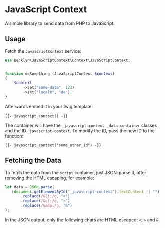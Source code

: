 JavaScript Context
==================

A simple library to send data from PHP to JavaScript.


Usage
-----

Fetch the `JavaScriptContext` service:


```php
use Becklyn\JavaScriptContext\Context\JavaScriptContext;


function doSomething (JavaScriptContext $context)
{
    $context
        ->set("some-data", 123)
        ->set("locale", "de");
}
```

Afterwards embed it in your twig template:

```twig
{{- javascript_context() -}}
```

The container will have the `_javascript-context _data-container` classes and the ID `_javascript-context`.
To modify the ID, pass the new ID to the function: 

```twig
{{- javascript_context("some_other_id") -}}
``` 

Fetching the Data
-----------------

To fetch the data from the `script` container, just JSON-parse it, after removing the HTML escaping, for example:

```js
let data = JSON.parse(
   (document.getElementById("_javascript-context").textContent || "")
       .replace(/&lt;/g, "<")
       .replace(/&gt;/g, ">")
       .replace(/&amp;/g, "&")
);
```

In the JSON output, only the following chars are HTML escaped: `<`, `>` and `&`.
